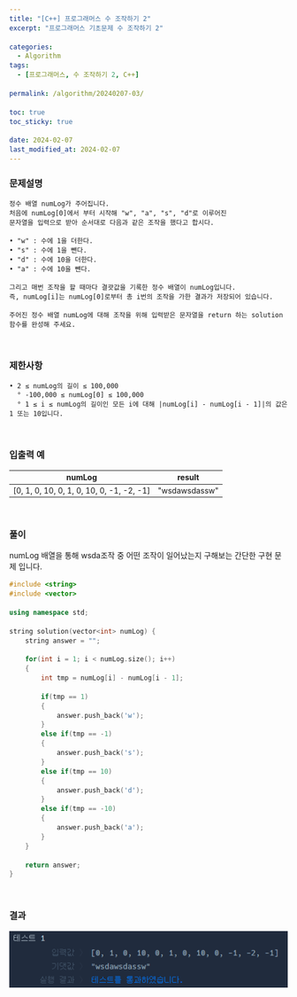```yaml
---
title: "[C++] 프로그래머스 수 조작하기 2"
excerpt: "프로그래머스 기초문제 수 조작하기 2"

categories:
  - Algorithm
tags:
  - [프로그래머스, 수 조작하기 2, C++]

permalink: /algorithm/20240207-03/

toc: true
toc_sticky: true

date: 2024-02-07
last_modified_at: 2024-02-07
---
```


### 문제설명

    정수 배열 numLog가 주어집니다.
    처음에 numLog[0]에서 부터 시작해 "w", "a", "s", "d"로 이루어진
    문자열을 입력으로 받아 순서대로 다음과 같은 조작을 했다고 합시다.

    • "w" : 수에 1을 더한다.
    • "s" : 수에 1을 뺀다.
    • "d" : 수에 10을 더한다.
    • "a" : 수에 10을 뺀다.

    그리고 매번 조작을 할 때마다 결괏값을 기록한 정수 배열이 numLog입니다.
    즉, numLog[i]는 numLog[0]로부터 총 i번의 조작을 가한 결과가 저장되어 있습니다.

    주어진 정수 배열 numLog에 대해 조작을 위해 입력받은 문자열을 return 하는 solution 함수를 완성해 주세요.

<br/>

### 제한사항

    • 2 ≤ numLog의 길이 ≤ 100,000
      ° -100,000 ≤ numLog[0] ≤ 100,000
      ° 1 ≤ i ≤ numLog의 길이인 모든 i에 대해 |numLog[i] - numLog[i - 1]|의 값은 1 또는 10입니다.

<br/>

### 입출력 예

|numLog|result|
|---|---|
|[0, 1, 0, 10, 0, 1, 0, 10, 0, -1, -2, -1]|"wsdawsdassw"|

<br/>

### 풀이

numLog 배열을 통해 wsda조작 중 어떤 조작이 일어났는지 구해보는 간단한 구현 문제 입니다.

```cpp
#include <string>
#include <vector>

using namespace std;

string solution(vector<int> numLog) {
    string answer = "";
    
    for(int i = 1; i < numLog.size(); i++)
    {
        int tmp = numLog[i] - numLog[i - 1];
        
        if(tmp == 1)
        {
            answer.push_back('w');
        }
        else if(tmp == -1)
        {
            answer.push_back('s');
        }
        else if(tmp == 10)
        {
            answer.push_back('d');
        }
        else if(tmp == -10)
        {
            answer.push_back('a');
        }
    }
    
    return answer;
}
```

<br/>

### 결과
![코드 실행결과](/assets/images/posts_img/20240207-03/001.png "코드 실행결과")